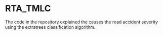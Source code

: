 # RTA_TMLC
The code in the repository explained the causes the road accident severity using the extratrees classification algorithm.
